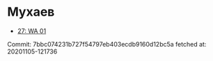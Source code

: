 # Мухаев
- [27: WA 01](27.md)

Commit: 7bbc074231b727f54797eb403ecdb9160d12bc5a
 fetched at: 20201105-121736

